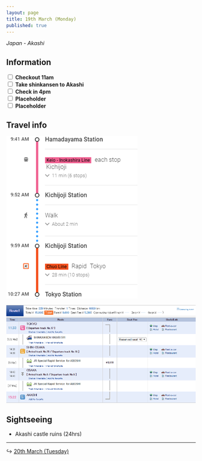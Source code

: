 ```yaml
---
layout: page
title: 19th March (Monday)
published: true
---
```


*Japan - Akashi*

## Information

<div><input class="box" type="checkbox" name="191" /><label type="text" class="strikethrough"> <b>Checkout 11am</b></label><br /><input class="box" type="checkbox" name="192" /><label type="text" class="strikethrough"> <b>Take shinkansen to Akashi</b></label><br /><input class="box" type="checkbox" name="193" /><label type="text" class="strikethrough"> <b>Check in 4pm</b></label><br /><input class="box" type="checkbox" name="194" /><label type="text" class="strikethrough"> <b>Placeholder</b></label><br /><input class="box" type="checkbox" name="195" /><label type="text" class="strikethrough"> <b>Placeholder</b></label></div>

## Travel info

![](/uploads/versions/hamatotokyo---x----349-432x---.PNG)

![](/uploads/versions/tokyotoakashi---x----872-449x---.PNG)

## Sightseeing

* Akashi castle ruins (24hrs)

---

↪ [20th March (Tuesday)](/days/week2/20mar)